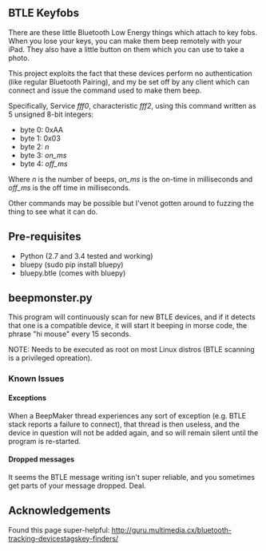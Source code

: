 
## BTLE Keyfobs

There are these little Bluetooth Low Energy things which attach to key fobs.  When you lose your keys, you can make them beep remotely with your iPad.  They also have a little button on them which you can use to take a photo.

This project exploits the fact that these devices perform no authentication (like regular Bluetooth Pairing), and my be set off by any client which can connect and issue the command used to make them beep.

Specifically, Service *fff0*, characteristic *fff2*, using this command written as 5 unsigned 8-bit integers:

-   byte 0: 0xAA
-   byte 1: 0x03
-   byte 2: *n*
-   byte 3: *on_ms*
-   byte 4: *off_ms*

Where *n* is the number of beeps, *on_ms* is the on-time in milliseconds and *off_ms* is the off time in milliseconds.

Other commands may be possible but I'venot gotten around to fuzzing the thing to see what it can do.

## Pre-requisites

-   Python (2.7 and 3.4 tested and working)
-   bluepy (sudo pip install bluepy)
-   bluepy.btle (comes with bluepy)

## beepmonster.py

This program will continuously scan for new BTLE devices, and if it detects that one is a compatible device, it will start it beeping in morse code, the phrase "hi mouse" every 15 seconds.  

NOTE: Needs to be executed as root on most Linux distros (BTLE scanning is a privileged opreation).

### Known Issues

#### Exceptions

When a BeepMaker thread experiences any sort of exception (e.g. BTLE stack reports a failure to connect), that thread is then useless, and the device in question will not be added again, and so will remain silent until the program is re-started.

#### Dropped messages

It seems the BTLE message writing isn't super reliable, and you sometimes get parts of your message dropped.  Deal.

## Acknowledgements

Found this page super-helpful:  http://guru.multimedia.cx/bluetooth-tracking-devicestagskey-finders/
